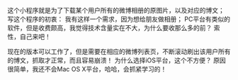 这个小程序就是为了下载某个用户所有的微博相册的原图片，以及对应的博文；
写这个程序的初衷：
	我有这样一个需求，因为想给朋友做相册；
	PC平台有类似的软件，但是收费颇高，我觉得技术含量实在不大，为什么要收那么多的前？
	索性，自己来吧！

现在的版本可以工作了，但是需要在相应的微博列表页，不断滚动刷出该用户所有的博文，抓取才正常，而且容易崩溃！
为什么选择iOS平台，这个不方便？
	原因很简单，我还不会Mac OS X平台，哈哈，会抓紧学习的！
